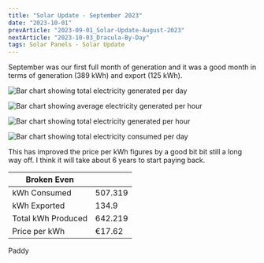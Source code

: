 ```yaml
---
title: "Solar Update - September 2023"
date: "2023-10-01"
prevArticle: "2023-09-01_Solar-Update-August-2023"
nextArticle: "2023-10-03_Dracula-By-Day"
tags: Solar Panels - Solar Update
---
```


September was our first full month of generation and it was a good month in terms of generation (389 kWh) and export (125 kWh).

![Bar chart showing total electricity generated per day](/images/2023_09_TotalGenerated_PerDay.png)

![Bar chart showing average electricity generated per hour](/images/2023_09_AvgGenerated_PerHour.png)

![Bar chart showing total electricity generated per hour](/images/2023_09_TotalGenerated_PerHour.png)

![Bar chart showing total electricity consumed per day](/images/2023_09_TotalConsumed.png)

This has improved the price per kWh figures by a good bit bit still a long way off. I think it will take about 6 years to start paying back.

| Broken Even        |         |
| ------------------ | ------- |
| kWh Consumed       | 507.319 |
| kWh Exported       | 134.9   |
| Total kWh Produced | 642.219 |
| Price per kWh      | €17.62  |

Paddy
